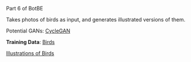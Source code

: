Part 6 of BotBE

Takes photos of birds as input, and generates illustrated versions of them. 

Potential GANs: [CycleGAN](https://github.com/junyanz/pytorch-CycleGAN-and-pix2pix)

**Training Data**:
[Birds](http://www.vision.caltech.edu/visipedia/CUB-200.html)

[Illustrations of Birds](https://drive.google.com/drive/folders/1DmYX29c5gpN687wPY6fdBrYYNKuuh4h9?usp=sharing)
